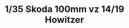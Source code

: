 ---
layout: product
title: "1/35 Skoda 100mm vz 14/19 Howitzer"
price: "2600" 
desc: "Maketa"
img_path: "/assets/img/IBG35025.webp"
brand: "IBG Models"
available: false
special_offer: false
new: false
soon: false
cat: "010000"
subcat: "015500"
subsubcat: "0N/A"
sifra: "IBG35025"
popular: false
spec: false
---